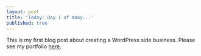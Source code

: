 ```yaml
---
layout: post
title: 'Today: Day 1 of many...'
published: true
---
```


This is my first blog post about creating a WordPress side business. Please see my portfolio <a href="/Portfolio/" >here</a>.
